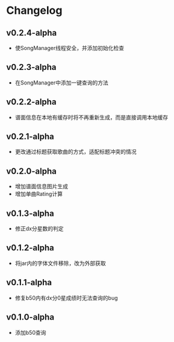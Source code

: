 # Changelog

## v0.2.4-alpha
 - 使SongManager线程安全，并添加初始化检查

## v0.2.3-alpha
 - 在SongManager中添加一键查询的方法

## v0.2.2-alpha
 - 谱面信息在本地有缓存时将不再重新生成，而是直接调用本地缓存

## v0.2.1-alpha
 - 更改通过标题获取歌曲的方式，适配标题冲突的情况

## v0.2.0-alpha
 - 增加谱面信息图片生成
 - 增加单曲Rating计算

## v0.1.3-alpha
 - 修正dx分星数的判定

## v0.1.2-alpha
 - 将jar内的字体文件移除，改为外部获取

## v0.1.1-alpha
 - 修复b50内有dx分0星成绩时无法查询的bug

## v0.1.0-alpha
 - 添加b50查询